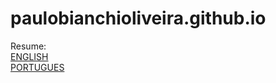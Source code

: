 # paulobianchioliveira.github.io

Resume:<br /><a href="CV/english.pdf">ENGLISH</a><br /><a href="CV/port.pdf">PORTUGUES</a>